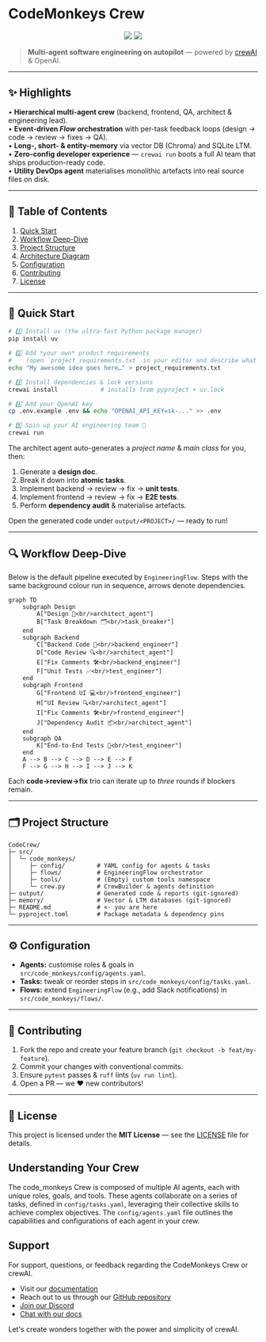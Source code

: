 # CodeMonkeys Crew

<p align="center">
  <img src="https://img.shields.io/badge/Python-3.10%20%E2%80%93%203.13-blue?logo=python" />
  <img src="https://img.shields.io/github/license/asherfeldmangit/CodeCrew" />
</p>

> **Multi-agent software engineering on autopilot** — powered by [crewAI](https://crewai.com) & OpenAI.

---

## ✨ Highlights

• **Hierarchical multi-agent crew** (backend, frontend, QA, architect & engineering lead).  
• **Event-driven _Flow_ orchestration** with per-task feedback loops (design → code → review → fixes → QA).  
• **Long-, short- & entity-memory** via vector DB (Chroma) and SQLite LTM.  
• **Zero-config developer experience** — `crewai run` boots a full AI team that ships production-ready code.  
• **Utility DevOps agent** materialises monolithic artefacts into real source files on disk.

---

## 📖 Table of Contents
1. [Quick Start](#-quick-start)  
2. [Workflow Deep-Dive](#-workflow-deep-dive)  
3. [Project Structure](#-project-structure)  
4. [Architecture Diagram](#-architecture-diagram)  
5. [Configuration](#-configuration)  
6. [Contributing](#-contributing)  
7. [License](#-license)

---

## 🚀 Quick Start

```bash
# 1️⃣ Install uv (the ultra-fast Python package manager)
pip install uv

# 2️⃣ Add *your own* product requirements
#    (open `project_requirements.txt` in your editor and describe what you want built)
echo "My awesome idea goes here…" > project_requirements.txt

# 3️⃣ Install dependencies & lock versions
crewai install            # installs from pyproject + uv.lock

# 4️⃣ Add your OpenAI key
cp .env.example .env && echo "OPENAI_API_KEY=sk-..." >> .env

# 5️⃣ Spin up your AI engineering team 🐒
crewai run
```

The architect agent auto-generates a *project name* & *main class* for you, then:
1. Generate a **design doc**.  
2. Break it down into **atomic tasks**.  
3. Implement backend → review → fix → **unit tests**.  
4. Implement frontend → review → fix → **E2E tests**.  
5. Perform **dependency audit** & materialise artefacts.

Open the generated code under `output/<PROJECT>/` — ready to run!

---

## 🔍 Workflow Deep-Dive

Below is the default pipeline executed by `EngineeringFlow`.
Steps with the same background colour run in sequence, arrows denote dependencies.

```mermaid
graph TD
    subgraph Design
        A["Design 📄<br/>architect_agent"]
        B["Task Breakdown 🗂<br/>task_breaker"]
    end
    subgraph Backend
        C["Backend Code 💾<br/>backend_engineer"]
        D["Code Review 🔍<br/>architect_agent"]
        E["Fix Comments 🛠<br/>backend_engineer"]
        F["Unit Tests ✅<br/>test_engineer"]
    end
    subgraph Frontend
        G["Frontend UI 💻<br/>frontend_engineer"]
        H["UI Review 🔍<br/>architect_agent"]
        I["Fix Comments 🛠<br/>frontend_engineer"]
        J["Dependency Audit 📦<br/>architect_agent"]
    end
    subgraph QA
        K["End-to-End Tests 🚦<br/>test_engineer"]
    end
    A --> B --> C --> D --> E --> F
    F --> G --> H --> I --> J --> K
```

Each **code→review→fix** trio can iterate up to *three* rounds if blockers remain.

---

## 🗂 Project Structure

```text
CodeCrew/
├─ src/
│  └─ code_monkeys/
│     ├─ config/         # YAML config for agents & tasks
│     ├─ flows/          # EngineeringFlow orchestrator
│     ├─ tools/          # (Empty) custom tools namespace
│     └─ crew.py         # CrewBuilder & agents definition
├─ output/               # Generated code & reports (git-ignored)
├─ memory/               # Vector & LTM databases (git-ignored)
├─ README.md             # <- you are here
└─ pyproject.toml        # Package metadata & dependency pins
```

---

## ⚙️ Configuration

* **Agents:** customise roles & goals in `src/code_monkeys/config/agents.yaml`.  
* **Tasks:** tweak or reorder steps in `src/code_monkeys/config/tasks.yaml`.  
* **Flows:** extend `EngineeringFlow` (e.g., add Slack notifications) in `src/code_monkeys/flows/`.

---

## 🤝 Contributing

1. Fork the repo and create your feature branch (`git checkout -b feat/my-feature`).  
2. Commit your changes with conventional commits.  
3. Ensure `pytest` passes & `ruff` lints (`uv run lint`).  
4. Open a PR — we ❤️ new contributors!

---

## 📄 License

This project is licensed under the **MIT License** — see the [LICENSE](LICENSE) file for details.

## Understanding Your Crew

The code_monkeys Crew is composed of multiple AI agents, each with unique roles, goals, and tools. These agents collaborate on a series of tasks, defined in `config/tasks.yaml`, leveraging their collective skills to achieve complex objectives. The `config/agents.yaml` file outlines the capabilities and configurations of each agent in your crew.

## Support

For support, questions, or feedback regarding the CodeMonkeys Crew or crewAI.
- Visit our [documentation](https://docs.crewai.com)
- Reach out to us through our [GitHub repository](https://github.com/joaomdmoura/crewai)
- [Join our Discord](https://discord.com/invite/X4JWnZnxPb)
- [Chat with our docs](https://chatg.pt/DWjSBZn)

Let's create wonders together with the power and simplicity of crewAI.
